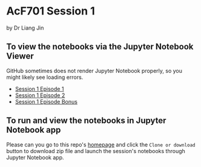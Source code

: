 # AcF701 Session 1
by Dr Liang Jin

## To view the notebooks via the Jupyter Notebook Viewer
GitHub sometimes does not render Jupyter Notebook properly, so you might likely see loading errors.
- [Session 1 Episode 1](https://nbviewer.jupyter.org/github/drliangjin/the-little-python-book/blob/master/AcF701/Session_1/Episode_1/s1_e1.ipynb)
- [Session 1 Episode 2](https://nbviewer.jupyter.org/github/drliangjin/the-little-python-book/blob/master/AcF701/Session_1/Episode_2/s1_e2.ipynb)
- [Session 1 Episode Bonus](https://nbviewer.jupyter.org/github/drliangjin/the-little-python-book/blob/master/AcF701/Session_1/Episode_1/s1_bonus.ipynb)

## To run and view the notebooks in Jupyter Notebook app
Please can you go to this repo's [homepage](https://github.com/drliangjin/the-little-python-book) and click the `Clone or download` button to download zip file and launch the session's notebooks through Jupyter Notebook app.


